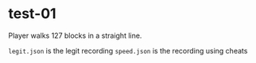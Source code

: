 # test-01
Player walks 127 blocks in a straight line.

`legit.json` is the legit recording
`speed.json` is the recording using cheats
